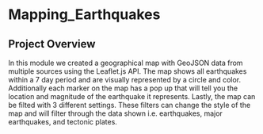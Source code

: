 # Mapping_Earthquakes
## Project Overview

In this module we created a geographical map with GeoJSON data from multiple sources using the Leaflet.js API. The map shows all earthquakes within a 7 day period and are visually represented by a circle and color. Additionally each marker on the map has a pop up that will tell you the location and magnitude of the earthquake it represents. Lastly, the map can be filted with 3 different settings. These filters can change the style of the map and will filter through the data shown i.e. earthquakes, major earthquakes, and tectonic plates.
